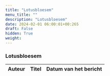 ```yaml
---
title: "Lotusbloesem"
menu_title: ""
description: "Lotusbloesem"
date: 2024-02-01 06:00:01+00:265
draft: False
hidden: True
weight:
---
```

### Lotusbloesem

**Auteur** | **Titel** | **Datum van het bericht**
---|---|---
